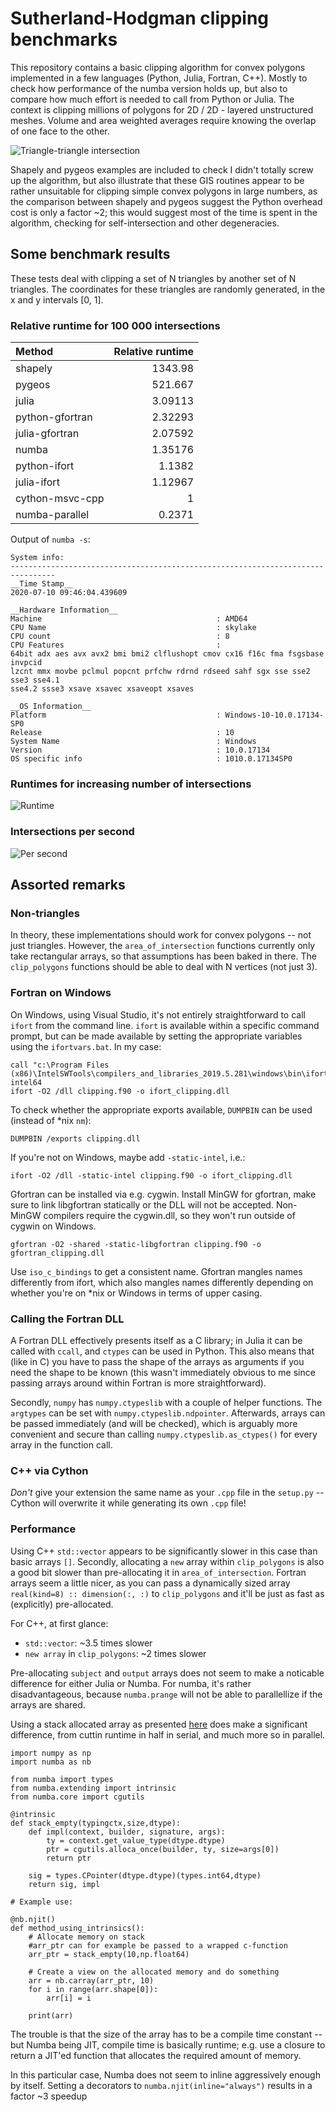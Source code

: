 # Sutherland-Hodgman clipping benchmarks

This repository contains a basic clipping algorithm for convex polygons
implemented in a few languages (Python, Julia, Fortran, C++). Mostly to check
how performance of the numba version holds up, but also to compare how much
effort is needed to call from Python or Julia. The context is clipping millions
of polygons for 2D / 2D - layered unstructured meshes. Volume and area weighted
averages require knowing the overlap of one face to the other.

![Triangle-triangle intersection](./intersection.svg)

Shapely and pygeos examples are included to check I didn't totally screw up the
algorithm, but also illustrate that these GIS routines appear to be rather
unsuitable for clipping simple convex polygons in large numbers, as the
comparison between shapely and pygeos suggest the Python overhead cost is only a
factor ~2; this would suggest most of the time is spent in the algorithm,
checking for self-intersection and other degeneracies. 

## Some benchmark results

These tests deal with clipping a set of N triangles by another set of N
triangles. The coordinates for these triangles are randomly generated, in the x
and y intervals [0, 1].

### Relative runtime for 100 000 intersections

| Method          |   Relative runtime |
|:----------------|-------------------:|
| shapely         |         1343.98    |
| pygeos          |          521.667   |
| julia           |            3.09113 |
| python-gfortran |            2.32293 |
| julia-gfortran  |            2.07592 |
| numba           |            1.35176 |
| python-ifort    |            1.1382  |
| julia-ifort     |            1.12967 |
| cython-msvc-cpp |            1       |
| numba-parallel  |            0.2371  |

Output of `numba -s`:

```
System info:
--------------------------------------------------------------------------------
__Time Stamp__
2020-07-10 09:46:04.439609

__Hardware Information__
Machine                                       : AMD64
CPU Name                                      : skylake
CPU count                                     : 8
CPU Features                                  : 
64bit adx aes avx avx2 bmi bmi2 clflushopt cmov cx16 f16c fma fsgsbase invpcid
lzcnt mmx movbe pclmul popcnt prfchw rdrnd rdseed sahf sgx sse sse2 sse3 sse4.1
sse4.2 ssse3 xsave xsavec xsaveopt xsaves

__OS Information__
Platform                                      : Windows-10-10.0.17134-SP0
Release                                       : 10
System Name                                   : Windows
Version                                       : 10.0.17134
OS specific info                              : 1010.0.17134SP0
```

### Runtimes for increasing number of intersections

![Runtime](./runtime.svg)

### Intersections per second

![Per second](./per_second.svg)

## Assorted remarks

### Non-triangles

In theory, these implementations should work for convex polygons -- not just
triangles. However, the `area_of_intersection` functions currently only take
rectangular arrays, so that assumptions has been baked in there. The
`clip_polygons` functions should be able to deal with N vertices (not just 3).

### Fortran on Windows

On Windows, using Visual Studio, it's not entirely straightforward to call
`ifort` from the command line. `ifort` is available within a specific command
prompt, but can be made available by setting the appropriate variables using the
`ifortvars.bat`. In my case:

```
call "c:\Program Files (x86)\IntelSWTools\compilers_and_libraries_2019.5.281\windows\bin\ifortvars.bat" intel64
ifort -O2 /dll clipping.f90 -o ifort_clipping.dll
```

To check whether the appropriate exports available, `DUMPBIN` can be used
(instead of *nix `nm`):

```
DUMPBIN /exports clipping.dll
```

If you're not on Windows, maybe add `-static-intel`, i.e.:

```
ifort -O2 /dll -static-intel clipping.f90 -o ifort_clipping.dll
```

Gfortran can be installed via e.g. cygwin. Install MinGW for gfortran, make sure
to link libgfortran statically or the DLL will not be accepted. Non-MinGW
compilers require the cygwin.dll, so they won't run outside of cygwin on
Windows.

```
gfortran -O2 -shared -static-libgfortran clipping.f90 -o gfortran_clipping.dll 
```

Use `iso_c_bindings` to get a consistent name. Gfortran mangles names
differently from ifort, which also mangles names differently depending on
whether you're on *nix or Windows in terms of upper casing.

### Calling the Fortran DLL

A Fortran DLL effectively presents itself as a C library; in Julia it can be
called with `ccall`, and `ctypes` can be used in Python. This also means that
(like in C) you have to pass the shape of the arrays as arguments if you need
the shape to be known (this wasn't immediately obvious to me since passing
arrays around within Fortran is more straightforward).

Secondly, `numpy` has `numpy.ctypeslib` with a couple of helper functions. The
`argtypes` can be set with `numpy.ctypeslib.ndpointer`. Afterwards, arrays can
be passed immediately (and will be checked), which is arguably more convenient
and secure than calling `numpy.ctypeslib.as_ctypes()` for every array in the
function call.

### C++ via Cython

*Don't* give your extension the same name as your `.cpp` file in the `setup.py`
-- Cython will overwrite it while generating its own `.cpp` file!

### Performance

Using C++ `std::vector` appears to be significantly slower in this case than
basic arrays `[]`. Secondly, allocating a `new` array within `clip_polygons` is
also a good bit slower than pre-allocating it in `area_of_intersection`. 
Fortran arrays seem a little nicer, as you can pass a dynamically sized array
`real(kind=8) :: dimension(:, :)` to `clip_polygons` and it'll be just as fast
as (explicitly) pre-allocated.

For C++, at first glance:

* `std::vector`: ~3.5 times slower
* `new array` in `clip_polygons`: ~2 times slower

Pre-allocating `subject` and `output` arrays does not seem to make a noticable
difference for either Julia or Numba. For numba, it's rather disadvantageous,
because `numba.prange` will not be able to parallellize if the arrays are shared.

Using a stack allocated array as presented
[here](https://github.com/numba/numba/issues/5084) does make a significant
difference, from cuttin runtime in half in serial, and much more so in parallel.

```
import numpy as np
import numba as nb

from numba import types
from numba.extending import intrinsic
from numba.core import cgutils

@intrinsic
def stack_empty(typingctx,size,dtype):
    def impl(context, builder, signature, args):
        ty = context.get_value_type(dtype.dtype)
        ptr = cgutils.alloca_once(builder, ty, size=args[0])
        return ptr
    
    sig = types.CPointer(dtype.dtype)(types.int64,dtype)
    return sig, impl

# Example use:

@nb.njit()
def method_using_intrinsics():
    # Allocate memory on stack
    #arr_ptr can for example be passed to a wrapped c-function
    arr_ptr = stack_empty(10,np.float64)

    # Create a view on the allocated memory and do something
    arr = nb.carray(arr_ptr, 10)
    for i in range(arr.shape[0]):
        arr[i] = i

    print(arr)
```

The trouble is that the size of the array has to be a compile time constant --
but Numba being JIT, compile time is basically runtime; e.g. use a closure to
return a JIT'ed function that allocates the required amount of memory.

In this particular case, Numba does not seem to inline aggressively enough by
itself. Setting a decorators to `numba.njit(inline="always")` results in a
factor ~3 speedup